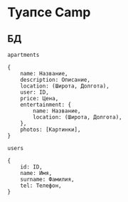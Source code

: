 # Туапсе Camp
## БД
``` apartments ```
```
{
	name: Название,
	description: Описание,
	location: (Широта, Долгота),
	user: ID,
	price: Цена,
	entertainment: {
		name: Название,
		location: (Широта, Долгота),
	},
	photos: [Картинки],
}
```

``` users ```
```
{
	id: ID,
	name: Имя,
	surname: Фамилия,
	tel: Телефон,
}
```
